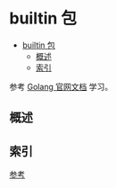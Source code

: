 # builtin 包

- [builtin 包](#builtin-包)
  - [概述](#概述)
  - [索引](#索引)

参考 [Golang 官网文档](https://golang.org/pkg/builtin/) 学习。

## 概述

## 索引

[参考](https://golang.org/pkg/builtin/#pkg-index)
